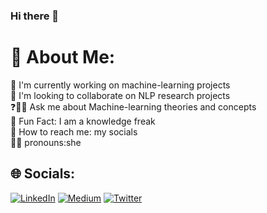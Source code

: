 ### Hi there 👋

# 💫 About Me:
💼 I'm currently working on machine-learning projects<br>🔬 I'm looking to collaborate on NLP research projects<br>❓🙋‍♀️ Ask me about Machine-learning theories and concepts<br>🤪 Fun Fact: I am a knowledge freak<br>👋 How to reach me: my socials<br>🙋‍♀️ pronouns:she


## 🌐 Socials:
[![LinkedIn](https://img.shields.io/badge/LinkedIn-%230077B5.svg?logo=linkedin&logoColor=white)](https://linkedin.com/in/chisom-chibuike) [![Medium](https://img.shields.io/badge/Medium-12100E?logo=medium&logoColor=white)](https://medium.com/@chisomchibuike) [![Twitter](https://img.shields.io/badge/Twitter-%231DA1F2.svg?logo=Twitter&logoColor=white)](https://twitter.com/chisomchibuike_) 





